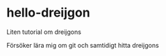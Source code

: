 # hello-dreijgon
Liten tutorial om dreijgons

Försöker lära mig om git och samtidigt hitta dreijgons
